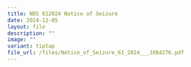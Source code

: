 ```yaml
---
title: NOS 612024 Notice of Seizure
date: 2024-12-05
layout: file
description: ""
image: ""
variant: tiptap
file_url: /files/Notice_of_Seizure_61_2024___JXB4276.pdf
---
```

